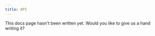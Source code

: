 ```yaml
---
title: API
---
```

This docs page hasn't been written yet. Would you like to give us a hand writing it?
